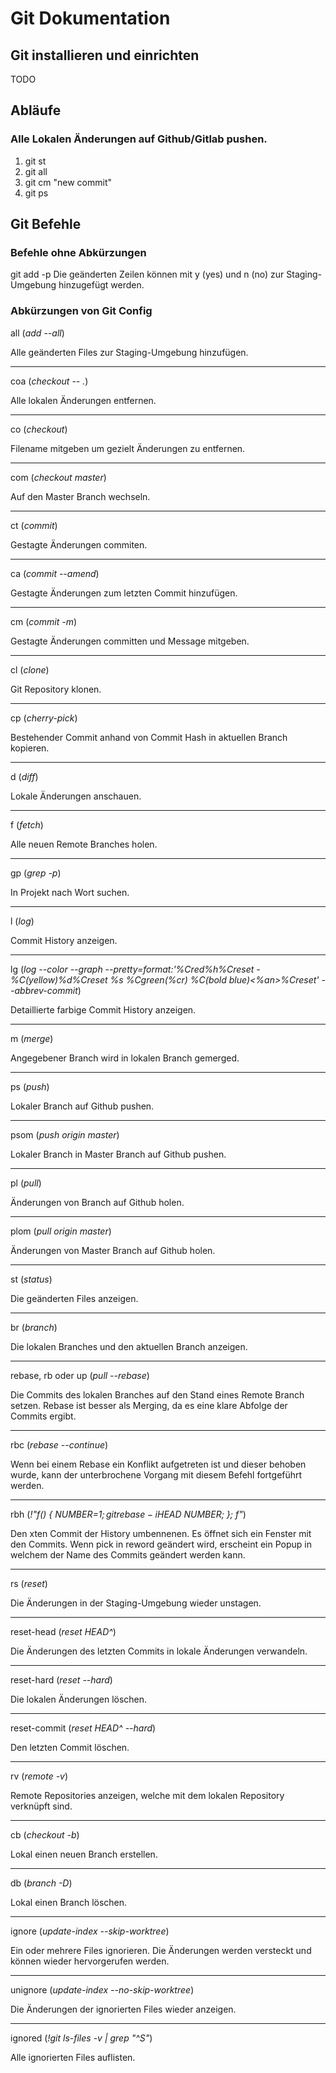 # Git Dokumentation

## Git installieren und einrichten

TODO

## Abläufe

### Alle Lokalen Änderungen auf Github/Gitlab pushen.
1. git st
2. git all
3. git cm "new commit"
4. git ps

## Git Befehle

### Befehle ohne Abkürzungen

git add -p
Die geänderten Zeilen können mit y (yes) und n (no) zur Staging-Umgebung hinzugefügt werden.

### Abkürzungen von Git Config

all (*add --all*)

Alle geänderten Files zur Staging-Umgebung hinzufügen.

---

coa (*checkout -- .*)

Alle lokalen Änderungen entfernen.

---

co (*checkout*)

Filename mitgeben um gezielt Änderungen zu entfernen.

---

com (*checkout master*)

Auf den Master Branch wechseln.

---

ct (*commit*)

Gestagte Änderungen commiten.

---

ca (*commit --amend*)

Gestagte Änderungen zum letzten Commit hinzufügen.

---

cm (*commit -m*)

Gestagte Änderungen committen und Message mitgeben.

---

cl (*clone*)

Git Repository klonen.

---

cp (*cherry-pick*)

Bestehender Commit anhand von Commit Hash in aktuellen Branch kopieren.

---

d (*diff*)

Lokale Änderungen anschauen.

---

f (*fetch*)

Alle neuen Remote Branches holen.

---

gp (*grep -p*)

In Projekt nach Wort suchen.

---

l (*log*)

Commit History anzeigen.

---

lg (*log --color --graph --pretty=format:'%Cred%h%Creset -%C(yellow)%d%Creset %s %Cgreen(%cr) %C(bold blue)<%an>%Creset' --abbrev-commit*)

Detaillierte farbige Commit History anzeigen.

---

m (*merge*)

Angegebener Branch wird in lokalen Branch gemerged.

---

ps (*push*)

Lokaler Branch auf Github pushen.

---

psom (*push origin master*)

Lokaler Branch in Master Branch auf Github pushen.

---

pl (*pull*)

Änderungen von Branch auf Github holen.

---

plom (*pull origin master*)

Änderungen von Master Branch auf Github holen.

---

st (*status*)

Die geänderten Files anzeigen.

---

br (*branch*)

Die lokalen Branches und den aktuellen Branch anzeigen.

---

rebase, rb oder up (*pull --rebase*)

Die Commits des lokalen Branches auf den Stand eines Remote Branch setzen.
Rebase ist besser als Merging, da es eine klare Abfolge der Commits ergibt.

---

rbc (*rebase --continue*)

Wenn bei einem Rebase ein Konflikt aufgetreten ist und dieser behoben wurde,
kann der unterbrochene Vorgang mit diesem Befehl fortgeführt werden.

---

rbh (*!"f() { NUMBER=$1; git rebase -i HEAD~$NUMBER; }; f"*)

Den xten Commit der History umbennenen. Es öffnet sich ein Fenster mit den Commits.
Wenn pick in reword geändert wird, erscheint ein Popup in welchem der Name des Commits geändert werden kann.

---

rs (*reset*)

Die Änderungen in der Staging-Umgebung wieder unstagen.

---

reset-head (*reset HEAD^*)

Die Änderungen des letzten Commits in lokale Änderungen verwandeln.

---

reset-hard (*reset --hard*)

Die lokalen Änderungen löschen.

---

reset-commit (*reset HEAD^ --hard*)

Den letzten Commit löschen.

---
    
rv (*remote -v*)

Remote Repositories anzeigen, welche mit dem lokalen Repository verknüpft sind.

---

cb (*checkout -b*)

Lokal einen neuen Branch erstellen.

---

db (*branch -D*)

Lokal einen Branch löschen.

---

ignore (*update-index --skip-worktree*)

Ein oder mehrere Files ignorieren. Die Änderungen werden versteckt und können wieder hervorgerufen werden.

---

unignore (*update-index --no-skip-worktree*)

Die Änderungen der ignorierten Files wieder anzeigen.

---

ignored (*!git ls-files -v | grep \"^S\"*)

Alle ignorierten Files auflisten.
